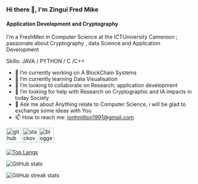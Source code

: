 ### Hi there 👋, I'm Zingui Fred Mike
#### Application Development and Cryptography
I'm a FreshMen in Computer Science at the ICTUniversity Cameroon ; passionate about Cryptography , data Science and Application Development

Skills: JAVA / PYTHON  / C /C++

- 🔭 I’m currently working on A BlockChain Systems 
- 🌱 I’m currently learning Data Visualisation 
- 👯 I’m looking to collaborate on Research, application development 
- 🤔 I’m looking for help with Research on Cryptographic and IA impacts in today Society 
- 💬 Ask me about Anything relate to Computer Science, i will be glad to exchange some ideas with You 
- 📫 How to reach me: jonhmilton1991@gmail.com 


[<img src='https://cdn.jsdelivr.net/npm/simple-icons@3.0.1/icons/github.svg' alt='github' height='40'>](https://github.com/MiltonJ23)  [<img src='https://cdn.jsdelivr.net/npm/simple-icons@3.0.1/icons/stackoverflow.svg' alt='stackoverflow' height='40'>](https://stackoverflow.com/users/Milton)  [<img src='https://cdn.jsdelivr.net/npm/simple-icons@3.0.1/icons/blogger.svg' alt='blogger' height='40'>](https://acheronox.blogspot.com/)  

[![Top Langs](https://github-readme-stats.vercel.app/api/top-langs/?username=MiltonJ23)](https://github.com/anuraghazra/github-readme-stats)

![GitHub stats](https://github-readme-stats.vercel.app/api?username=MiltonJ23&show_icons=true)  

![GitHub streak stats](https://streak-stats.demolab.com/?user=MiltonJ23)  




